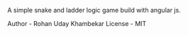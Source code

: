 A simple snake and ladder logic game build with angular js.

Author - Rohan Uday Khambekar
License - MIT
